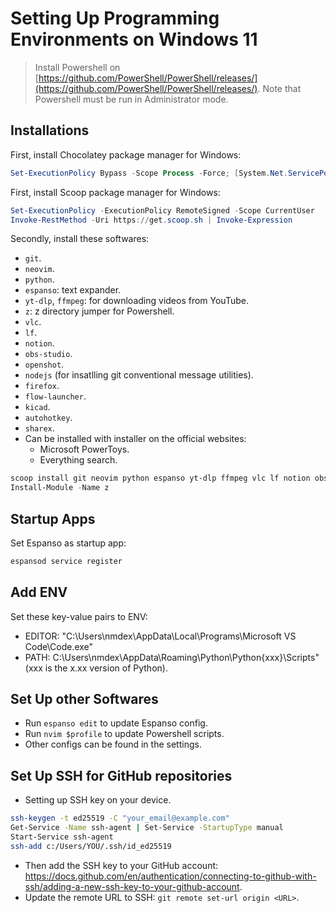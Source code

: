 # Setting Up Programming Environments on Windows 11

> Install Powershell on [https://github.com/PowerShell/PowerShell/releases/](https://github.com/PowerShell/PowerShell/releases/).
> Note that Powershell must be run in Administrator mode.

## Installations

First, install Chocolatey package manager for Windows:

```powershell
Set-ExecutionPolicy Bypass -Scope Process -Force; [System.Net.ServicePointManager]::SecurityProtocol = [System.Net.ServicePointManager]::SecurityProtocol -bor 3072; iex ((New-Object System.Net.WebClient).DownloadString('https://community.chocolatey.org/install.ps1'))
```

First, install Scoop package manager for Windows:

```powershell
Set-ExecutionPolicy -ExecutionPolicy RemoteSigned -Scope CurrentUser
Invoke-RestMethod -Uri https://get.scoop.sh | Invoke-Expression
```

Secondly, install these softwares:

- `git`.
- `neovim`.
- `python`.
- `espanso`: text expander.
- `yt-dlp`, `ffmpeg`: for downloading videos from YouTube.
- `z`: z directory jumper for Powershell.
- `vlc`.
- `lf`.
- `notion`.
- `obs-studio`.
- `openshot`.
- `nodejs` (for insatlling git conventional message utilities).
- `firefox`.
- `flow-launcher`.
- `kicad`.
- `autohotkey`.
- `sharex`.
- Can be installed with installer on the official websites:
  - Microsoft PowerToys.
  - Everything search.

```powershell
scoop install git neovim python espanso yt-dlp ffmpeg vlc lf notion obs-studio openshot nodejs firefox flow-launcher kicad autohotkey sharex
Install-Module -Name z
```

## Startup Apps

Set Espanso as startup app:

```powershell
espansod service register
```

## Add ENV

Set these key-value pairs to ENV:

- EDITOR: "C:\Users\nmdex\AppData\Local\Programs\Microsoft VS Code\Code.exe"
- PATH: C:\Users\nmdex\AppData\Roaming\Python\Python{xxx}\Scripts"
 (xxx is the x.xx version of Python).

## Set Up other Softwares

- Run `espanso edit` to update Espanso config.
- Run `nvim $profile` to update Powershell scripts.
- Other configs can be found in the settings.

## Set Up SSH for GitHub repositories

- Setting up SSH key on your device.

```bash
ssh-keygen -t ed25519 -C "your_email@example.com"
Get-Service -Name ssh-agent | Set-Service -StartupType manual
Start-Service ssh-agent
ssh-add c:/Users/YOU/.ssh/id_ed25519
```

- Then add the SSH key to your GitHub account: <https://docs.github.com/en/authentication/connecting-to-github-with-ssh/adding-a-new-ssh-key-to-your-github-account>.
- Update the remote URL to SSH: `git remote set-url origin <URL>`.

